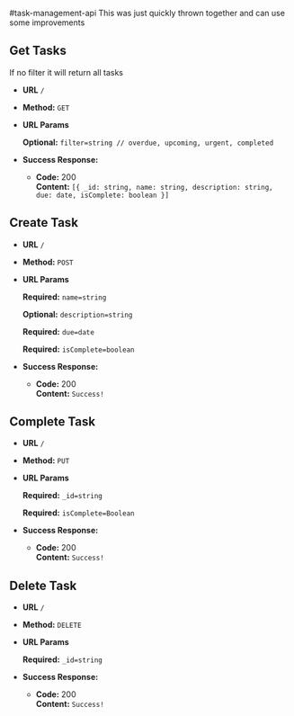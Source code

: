 #task-management-api
This was just quickly thrown together and can use some improvements 

**Get Tasks**
----
  If no filter it will return all tasks

* **URL**
  `/`

* **Method:**
  `GET`
  
*  **URL Params**

   **Optional:**
   `filter=string // overdue, upcoming, urgent, completed`
   
* **Success Response:**
  * **Code:** 200 <br />
    **Content:** `[{
      _id: string,
      name: string,
      description: string,
      due: date,
      isComplete: boolean
    }]`
  
  
**Create Task**
----

* **URL**
  `/`

* **Method:**
  `POST`
  
*  **URL Params**

   **Required:**
   `name=string`
   
   **Optional:**
   `description=string`
   
   **Required:**
   `due=date`
   
   **Required:**
   `isComplete=boolean`
   
* **Success Response:**
  * **Code:** 200 <br />
    **Content:** `Success!`
   
**Complete Task**
----

* **URL**
  `/`

* **Method:**
  `PUT`
  
*  **URL Params**

   **Required:**
   `_id=string`
   
   **Required:**
   `isComplete=Boolean`

* **Success Response:**
  * **Code:** 200 <br />
    **Content:** `Success!`

**Delete Task**
----

* **URL**
  `/`

* **Method:**
  `DELETE`
  
*  **URL Params**

   **Required:**
   `_id=string`
   
* **Success Response:**
  * **Code:** 200 <br />
    **Content:** `Success!`
